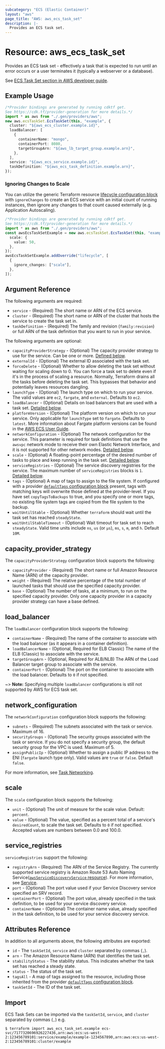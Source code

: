 ```yaml
---
subcategory: "ECS (Elastic Container)"
layout: "aws"
page_title: "AWS: aws_ecs_task_set"
description: |-
  Provides an ECS task set.
---
```


# Resource: aws\_ecs\_task\_set

Provides an ECS task set - effectively a task that is expected to run until an error occurs or a user terminates it (typically a webserver or a database).

See [ECS Task Set section in AWS developer guide](https://docs.aws.amazon.com/AmazonECS/latest/developerguide/deployment-type-external.html).

## Example Usage

```typescript
/*Provider bindings are generated by running cdktf get.
See https://cdk.tf/provider-generation for more details.*/
import * as aws from "./.gen/providers/aws";
new aws.ecsTaskSet.EcsTaskSet(this, "example", {
  cluster: "${aws_ecs_cluster.example.id}",
  loadBalancer: [
    {
      containerName: "mongo",
      containerPort: 8080,
      targetGroupArn: "${aws_lb_target_group.example.arn}",
    },
  ],
  service: "${aws_ecs_service.example.id}",
  taskDefinition: "${aws_ecs_task_definition.example.arn}",
});

```

### Ignoring Changes to Scale

You can utilize the generic Terraform resource [lifecycle configuration block](https://www.terraform.io/docs/configuration/meta-arguments/lifecycle.html) with `ignoreChanges` to create an ECS service with an initial count of running instances, then ignore any changes to that count caused externally (e.g. Application Autoscaling).

```typescript
/*Provider bindings are generated by running cdktf get.
See https://cdk.tf/provider-generation for more details.*/
import * as aws from "./.gen/providers/aws";
const awsEcsTaskSetExample = new aws.ecsTaskSet.EcsTaskSet(this, "example", {
  scale: {
    value: 50,
  },
});
awsEcsTaskSetExample.addOverride("lifecycle", [
  {
    ignore_changes: ["scale"],
  },
]);

```

## Argument Reference

The following arguments are required:

* `service` - (Required) The short name or ARN of the ECS service.
* `cluster` - (Required) The short name or ARN of the cluster that hosts the service to create the task set in.
* `taskDefinition` - (Required) The family and revision (`family:revision`) or full ARN of the task definition that you want to run in your service.

The following arguments are optional:

* `capacityProviderStrategy` - (Optional) The capacity provider strategy to use for the service. Can be one or more.  [Defined below](#capacity_provider_strategy).
* `externalId` - (Optional) The external ID associated with the task set.
* `forceDelete` - (Optional) Whether to allow deleting the task set without waiting for scaling down to 0. You can force a task set to delete even if it's in the process of scaling a resource. Normally, Terraform drains all the tasks before deleting the task set. This bypasses that behavior and potentially leaves resources dangling.
* `launchType` - (Optional) The launch type on which to run your service. The valid values are `ec2`, `fargate`, and `external`. Defaults to `ec2`.
* `loadBalancer` - (Optional) Details on load balancers that are used with a task set. [Detailed below](#load_balancer).
* `platformVersion` - (Optional) The platform version on which to run your service. Only applicable for `launchType` set to `fargate`. Defaults to `latest`. More information about Fargate platform versions can be found in the [AWS ECS User Guide](https://docs.aws.amazon.com/AmazonECS/latest/developerguide/platform_versions.html).
* `networkConfiguration` - (Optional) The network configuration for the service. This parameter is required for task definitions that use the `awsvpc` network mode to receive their own Elastic Network Interface, and it is not supported for other network modes. [Detailed below](#network_configuration).
* `scale` - (Optional) A floating-point percentage of the desired number of tasks to place and keep running in the task set. [Detailed below](#scale).
* `serviceRegistries` - (Optional) The service discovery registries for the service. The maximum number of `serviceRegistries` blocks is `1`. [Detailed below](#service_registries).
* `tags` - (Optional) A map of tags to assign to the file system. If configured with a provider [`defaultTags` configuration block](https://registry.terraform.io/providers/hashicorp/aws/latest/docs#default_tags-configuration-block) present, tags with matching keys will overwrite those defined at the provider-level. If you have set `copyTagsToBackups` to true, and you specify one or more tags, no existing file system tags are copied from the file system to the backup.
* `waitUntilStable` - (Optional) Whether `terraform` should wait until the task set has reached `steadyState`.
* `waitUntilStableTimeout` - (Optional) Wait timeout for task set to reach `steadyState`. Valid time units include `ns`, `us` (or `µs`), `ms`, `s`, `m`, and `h`. Default `10M`.

## capacity\_provider\_strategy

The `capacityProviderStrategy` configuration block supports the following:

* `capacityProvider` - (Required) The short name or full Amazon Resource Name (ARN) of the capacity provider.
* `weight` - (Required) The relative percentage of the total number of launched tasks that should use the specified capacity provider.
* `base` - (Optional) The number of tasks, at a minimum, to run on the specified capacity provider. Only one capacity provider in a capacity provider strategy can have a base defined.

## load\_balancer

The `loadBalancer` configuration block supports the following:

* `containerName` - (Required) The name of the container to associate with the load balancer (as it appears in a container definition).
* `loadBalancerName` - (Optional, Required for ELB Classic) The name of the ELB (Classic) to associate with the service.
* `targetGroupArn` - (Optional, Required for ALB/NLB) The ARN of the Load Balancer target group to associate with the service.
* `containerPort` - (Optional) The port on the container to associate with the load balancer. Defaults to `0` if not specified.

\~> **Note:** Specifying multiple `loadBalancer` configurations is still not supported by AWS for ECS task set.

## network\_configuration

The `networkConfiguration` configuration block supports the following:

* `subnets` - (Required) The subnets associated with the task or service. Maximum of 16.
* `securityGroups` - (Optional) The security groups associated with the task or service. If you do not specify a security group, the default security group for the VPC is used. Maximum of 5.
* `assignPublicIp` - (Optional) Whether to assign a public IP address to the ENI (`fargate` launch type only). Valid values are `true` or `false`. Default `false`.

For more information, see [Task Networking](https://docs.aws.amazon.com/AmazonECS/latest/developerguide/task-networking.html).

## scale

The `scale` configuration block supports the following:

* `unit` - (Optional) The unit of measure for the scale value. Default: `percent`.
* `value` - (Optional) The value, specified as a percent total of a service's `desiredCount`, to scale the task set. Defaults to `0` if not specified. Accepted values are numbers between 0.0 and 100.0.

## service\_registries

`serviceRegistries` support the following:

* `registryArn` - (Required) The ARN of the Service Registry. The currently supported service registry is Amazon Route 53 Auto Naming Service([`awsServiceDiscoveryService` resource](/docs/providers/aws/r/service_discovery_service.html)). For more information, see [Service](https://docs.aws.amazon.com/Route53/latest/APIReference/API_autonaming_Service.html).
* `port` - (Optional) The port value used if your Service Discovery service specified an SRV record.
* `containerPort` - (Optional) The port value, already specified in the task definition, to be used for your service discovery service.
* `containerName` - (Optional) The container name value, already specified in the task definition, to be used for your service discovery service.

## Attributes Reference

In addition to all arguments above, the following attributes are exported:

* `id` - The `taskSetId`, `service` and `cluster` separated by commas (`,`).
* `arn` - The Amazon Resource Name (ARN) that identifies the task set.
* `stabilityStatus` - The stability status. This indicates whether the task set has reached a steady state.
* `status` - The status of the task set.
* `tagsAll` - A map of tags assigned to the resource, including those inherited from the provider [`defaultTags` configuration block](https://registry.terraform.io/providers/hashicorp/aws/latest/docs#default_tags-configuration-block).
* `taskSetId` - The ID of the task set.

## Import

ECS Task Sets can be imported via the `taskSetId`, `service`, and `cluster` separated by commas (`,`) e.g.

```console
$ terraform import aws_ecs_task_set.example ecs-svc/7177320696926227436,arn:aws:ecs:us-west-2:123456789101:service/example/example-1234567890,arn:aws:ecs:us-west-2:123456789101:cluster/example
```

